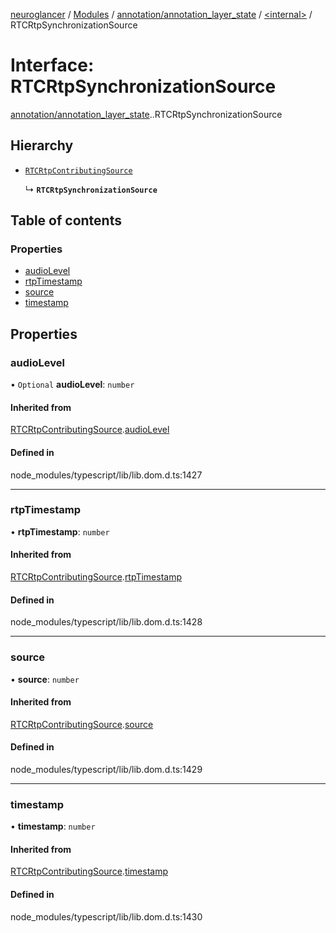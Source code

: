 [neuroglancer](../README.md) / [Modules](../modules.md) / [annotation/annotation\_layer\_state](../modules/annotation_annotation_layer_state.md) / [<internal\>](../modules/annotation_annotation_layer_state._internal_.md) / RTCRtpSynchronizationSource

# Interface: RTCRtpSynchronizationSource

[annotation/annotation_layer_state](../modules/annotation_annotation_layer_state.md).[<internal>](../modules/annotation_annotation_layer_state._internal_.md).RTCRtpSynchronizationSource

## Hierarchy

- [`RTCRtpContributingSource`](annotation_annotation_layer_state._internal_.RTCRtpContributingSource.md)

  ↳ **`RTCRtpSynchronizationSource`**

## Table of contents

### Properties

- [audioLevel](annotation_annotation_layer_state._internal_.RTCRtpSynchronizationSource.md#audiolevel)
- [rtpTimestamp](annotation_annotation_layer_state._internal_.RTCRtpSynchronizationSource.md#rtptimestamp)
- [source](annotation_annotation_layer_state._internal_.RTCRtpSynchronizationSource.md#source)
- [timestamp](annotation_annotation_layer_state._internal_.RTCRtpSynchronizationSource.md#timestamp)

## Properties

### audioLevel

• `Optional` **audioLevel**: `number`

#### Inherited from

[RTCRtpContributingSource](annotation_annotation_layer_state._internal_.RTCRtpContributingSource.md).[audioLevel](annotation_annotation_layer_state._internal_.RTCRtpContributingSource.md#audiolevel)

#### Defined in

node_modules/typescript/lib/lib.dom.d.ts:1427

___

### rtpTimestamp

• **rtpTimestamp**: `number`

#### Inherited from

[RTCRtpContributingSource](annotation_annotation_layer_state._internal_.RTCRtpContributingSource.md).[rtpTimestamp](annotation_annotation_layer_state._internal_.RTCRtpContributingSource.md#rtptimestamp)

#### Defined in

node_modules/typescript/lib/lib.dom.d.ts:1428

___

### source

• **source**: `number`

#### Inherited from

[RTCRtpContributingSource](annotation_annotation_layer_state._internal_.RTCRtpContributingSource.md).[source](annotation_annotation_layer_state._internal_.RTCRtpContributingSource.md#source)

#### Defined in

node_modules/typescript/lib/lib.dom.d.ts:1429

___

### timestamp

• **timestamp**: `number`

#### Inherited from

[RTCRtpContributingSource](annotation_annotation_layer_state._internal_.RTCRtpContributingSource.md).[timestamp](annotation_annotation_layer_state._internal_.RTCRtpContributingSource.md#timestamp)

#### Defined in

node_modules/typescript/lib/lib.dom.d.ts:1430

